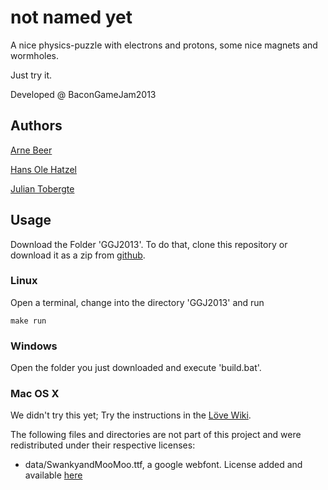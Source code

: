 # not named yet

A nice physics-puzzle with electrons and protons, some nice magnets and wormholes. 

Just try it.

Developed @ BaconGameJam2013

## Authors
[Arne Beer](https://github.com/nukesor)

[Hans Ole Hatzel](https://github.com/hatzel)

[Julian Tobergte](https://github.com/c-gotoh)

## Usage

Download the Folder 'GGJ2013'. To do that, clone this repository or download it as a zip from [github](https://github.com/C-gotoh/bacongamejam05).

### Linux

Open a terminal, change into the directory 'GGJ2013' and run 

    make run

### Windows

Open the folder you just downloaded and execute 'build.bat'.

### Mac OS X

We didn't try this yet; Try the instructions in the [Löve Wiki](https://love2d.org/wiki/Getting_Started).




The following files and directories are not part of this project and were redistributed under their respective licenses:

* data/SwankyandMooMoo.ttf, a google webfont. License added and available [here](http://code.google.com/p/googlefontdirectory/source/browse/swankyandmoomoo/OFL.txt?r=804d95648eb03ee2d13a4758f3e02df0546b7b2c)
